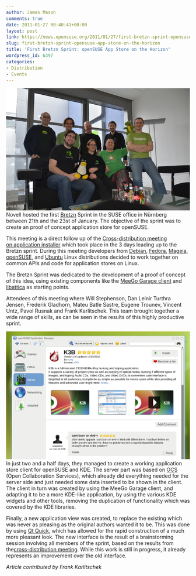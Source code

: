 ```yaml
---
author: James Mason
comments: true
date: 2011-01-27 00:40:41+00:00
layout: post
link: https://news.opensuse.org/2011/01/27/first-bretzn-sprint-opensuse-app-store-on-the-horizon/
slug: first-bretzn-sprint-opensuse-app-store-on-the-horizon
title: 'First Bretzn Sprint: openSUSE App Store on the Horizon'
wordpress_id: 6397
categories:
- Distribution
- Events
---
```


[![Participants in the Bretzn Sprint](/wp-content/uploads/2011/01/DSC_1674.jpeg)](/wp-content/uploads/2011/01/DSC_1674.jpeg)﻿Novell hosted the first [Bretzn](//news.opensuse.org/2010/10/26/from-the-developer-to-the-user-and-back-announcing-project-bretzn/) Sprint in the SUSE office in Nürnberg between 21th and the 23st of January. The objective of the sprint was to create an proof of concept application store for openSUSE.

This meeting is a direct follow up of the [Cross-distribution meeting on application installer](//news.opensuse.org/2011/01/26/app-installer-meeting-or-more-collaboration-accross-borders/) which took place in the 3 days leading up to the Bretzn sprint. During this meeting developers from [Debian](//www.debian.org/), [Fedora](//fedoraproject.org/), [Mageia](//mageia.org/), [openSUSE](//www.opensuse.org/), and [Ubuntu](//www.ubuntu.com/) Linux distributions decided to work together on common APIs and code for application stores on Linux.

The Bretzn Sprint was dedicated to the development of a proof of concept of this idea, using existing components like the [MeeGo Garage client](//gitorious.org/meego-garage/) and [libattica](//api.kde.org/kdesupport-api/kdesupport-apidocs/attica-git/html/) as starting points.

Attendees of this meeting where Will Stephenson, Dan Leinir Turthra Jensen, Frederik Gladhorn, Mateu Batle Sastre, Eugene Trounev, Vincent Untz, Pavol Rusnak and Frank Karlitschek. This team brought together a wide range of skills, as can be seen in the results of this highly productive sprint.

[![openSUSE App Store screenshot](/wp-content/uploads/2011/01/appstore_details.png)](/wp-content/uploads/2011/01/appstore_details.png)In just two and a half days, they managed to create a working application store client for openSUSE and KDE. The server part was based on [OCS](//www.freedesktop.org/wiki/Specifications/open-collaboration-services) (Open Collaboration Services), which already did everything needed for the server side and just needed some data inserted to be shown in the client. The client in turn was created by using the MeeGo Garage client, and adapting it to be a more KDE-like application, by using the various KDE widgets and other tools, removing the duplication of functionality which was covered by the KDE libraries.

Finally, a new application view was created, to replace the existing which was never as pleasing as the original authors wanted it to be. This was done by using [Qt Quick](//qt.nokia.com/products/qt-quick/), which has allowed for the rapid construction of a much more pleasant look. The new interface is the result of a brainstorming session involving all members of the sprint, based on the results from the[cross-distribution meeting](//news.opensuse.org/2011/01/26/app-installer-meeting-or-more-collaboration-accross-borders/). While this work is still in progress, it already represents an improvement over the old interface.

_Article contributed by Frank Karlitschek_
